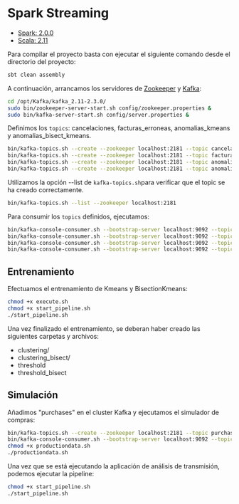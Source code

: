 # Spark Streaming

- [Spark: 2.0.0](https://spark.apache.org/releases/spark-release-2-0-0.html)
- [Scala: 2.11](https://www.scala-lang.org/download/2.11.12.html)

Para compilar el proyecto basta con ejecutar el siguiente comando desde el directorio del proyecto:
```bash
sbt clean assembly
```

A continuación, arrancamos los servidores de [Zookeeper](https://zookeeper.apache.org/) y [Kafka](https://kafka.apache.org/):
```bash
cd /opt/Kafka/kafka_2.11-2.3.0/
sudo bin/zookeeper-server-start.sh config/zookeeper.properties &
sudo bin/kafka-server-start.sh config/server.properties &
```

Definimos los `topics`: cancelaciones, facturas_erroneas, anomalias_kmeans y anomalias_bisect_kmeans.
```bash
bin/kafka-topics.sh --create --zookeeper localhost:2181 --topic cancelaciones --replication-factor 1 --partitions 3
bin/kafka-topics.sh --create --zookeeper localhost:2181 --topic facturas_erroneas --replication-factor 1 --partitions 3
bin/kafka-topics.sh --create --zookeeper localhost:2181 --topic anomalias_kmeans --replication-factor 1 --partitions 3
bin/kafka-topics.sh --create --zookeeper localhost:2181 --topic anomalias_bisect_kmeans --replication-factor 1 --partitions 3
```

Utilizamos la opción --list de `kafka-topics.sh`para verificar que el topic se ha creado correctamente.
```bash
bin/kafka-topics.sh --list --zookeeper localhost:2181
```
Para consumir los `topics` definidos, ejecutamos:
```bash
bin/kafka-console-consumer.sh --bootstrap-server localhost:9092 --topic cancelaciones --from-beginning &
bin/kafka-console-consumer.sh --bootstrap-server localhost:9092 --topic facturas_erroneas --from-beginning &
bin/kafka-console-consumer.sh --bootstrap-server localhost:9092 --topic anomalias_kmeans --from-beginning &
bin/kafka-console-consumer.sh --bootstrap-server localhost:9092 --topic anomalias_bisect_kmeans --from-beginning &
```

## Entrenamiento

Efectuamos el entrenamiento de Kmeans y BisectionKmeans:
```bash
chmod +x execute.sh
chmod +x start_pipeline.sh
./start_pipeline.sh
```

Una vez finalizado el entrenamiento, se deberan haber creado las siguientes carpetas y archivos:

- clustering/
- clustering_bisect/
- threshold
- threshold_bisect

## Simulación

Añadimos "purchases" en el cluster Kafka y ejecutamos el simulador de compras:
```bash
bin/kafka-topics.sh --create --zookeeper localhost:2181 --topic purchases --replication-factor 1 --partitions 3
bin/kafka-console-consumer.sh --bootstrap-server localhost:9092 --topic purchases --from-beginning
chmod +x productiondata.sh
./productiondata.sh
```

Una vez que se está ejecutando la aplicación de análisis de transmisión, podemos ejecutar la pipeline:
```bash
chmod +x start_pipeline.sh
./start_pipeline.sh
```

